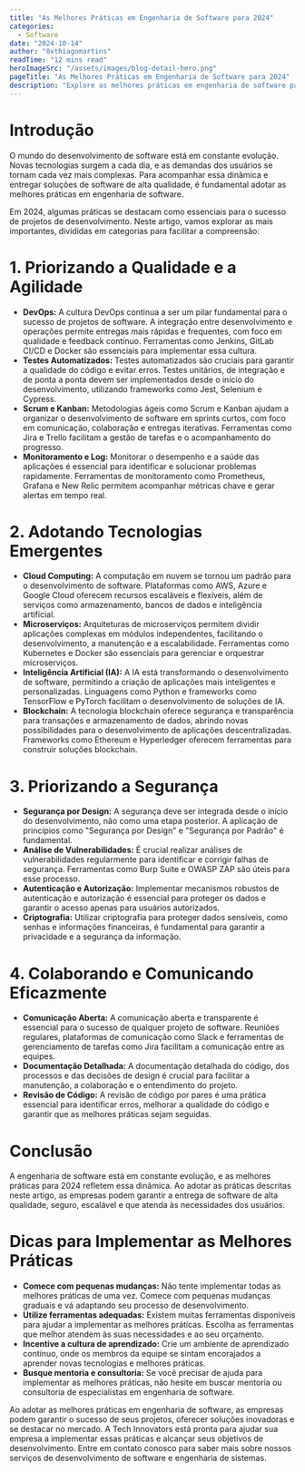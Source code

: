 ```yaml
---
title: "As Melhores Práticas em Engenharia de Software para 2024"
categories: 
  - Software
date: "2024-10-14"
author: "0xthiagomartins"
readTime: "12 mins read"
heroImageSrc: "/assets/images/blog-detail-hero.png"
pageTitle: "As Melhores Práticas em Engenharia de Software para 2024"
description: "Explore as melhores práticas em engenharia de software para 2024, incluindo DevSecOps, desenvolvimento ágil, microsserviços, IA, computação em nuvem, blockchain, RV/RA e foco na experiência do usuário."
---
```



# Introdução

O mundo do desenvolvimento de software está em constante evolução. Novas tecnologias surgem a cada dia, e as demandas dos usuários se tornam cada vez mais complexas. Para acompanhar essa dinâmica e entregar soluções de software de alta qualidade, é fundamental adotar as melhores práticas em engenharia de software.

Em 2024, algumas práticas se destacam como essenciais para o sucesso de projetos de desenvolvimento. Neste artigo, vamos explorar as mais importantes, divididas em categorias para facilitar a compreensão:

# 1. Priorizando a Qualidade e a Agilidade

* **DevOps:** A cultura DevOps continua a ser um pilar fundamental para o sucesso de projetos de software. A integração entre desenvolvimento e operações permite entregas mais rápidas e frequentes, com foco em qualidade e feedback contínuo. Ferramentas como Jenkins, GitLab CI/CD e Docker são essenciais para implementar essa cultura.
* **Testes Automatizados:** Testes automatizados são cruciais para garantir a qualidade do código e evitar erros. Testes unitários, de integração e de ponta a ponta devem ser implementados desde o início do desenvolvimento, utilizando frameworks como Jest, Selenium e Cypress.
* **Scrum e Kanban:** Metodologias ágeis como Scrum e Kanban ajudam a organizar o desenvolvimento de software em sprints curtos, com foco em comunicação, colaboração e entregas iterativas. Ferramentas como Jira e Trello facilitam a gestão de tarefas e o acompanhamento do progresso.
* **Monitoramento e Log:** Monitorar o desempenho e a saúde das aplicações é essencial para identificar e solucionar problemas rapidamente. Ferramentas de monitoramento como Prometheus, Grafana e New Relic permitem acompanhar métricas chave e gerar alertas em tempo real.

# 2. Adotando Tecnologias Emergentes

* **Cloud Computing:** A computação em nuvem se tornou um padrão para o desenvolvimento de software. Plataformas como AWS, Azure e Google Cloud oferecem recursos escaláveis e flexíveis, além de serviços como armazenamento, bancos de dados e inteligência artificial.
* **Microserviços:** Arquiteturas de microserviços permitem dividir aplicações complexas em módulos independentes, facilitando o desenvolvimento, a manutenção e a escalabilidade. Ferramentas como Kubernetes e Docker são essenciais para gerenciar e orquestrar microserviços.
* **Inteligência Artificial (IA):** A IA está transformando o desenvolvimento de software, permitindo a criação de aplicações mais inteligentes e personalizadas. Linguagens como Python e frameworks como TensorFlow e PyTorch facilitam o desenvolvimento de soluções de IA.
* **Blockchain:** A tecnologia blockchain oferece segurança e transparência para transações e armazenamento de dados, abrindo novas possibilidades para o desenvolvimento de aplicações descentralizadas. Frameworks como Ethereum e Hyperledger oferecem ferramentas para construir soluções blockchain.

# 3. Priorizando a Segurança

* **Segurança por Design:** A segurança deve ser integrada desde o início do desenvolvimento, não como uma etapa posterior. A aplicação de princípios como "Segurança por Design" e "Segurança por Padrão" é fundamental.
* **Análise de Vulnerabilidades:** É crucial realizar análises de vulnerabilidades regularmente para identificar e corrigir falhas de segurança. Ferramentas como Burp Suite e OWASP ZAP são úteis para esse processo.
* **Autenticação e Autorização:** Implementar mecanismos robustos de autenticação e autorização é essencial para proteger os dados e garantir o acesso apenas para usuários autorizados.
* **Criptografia:** Utilizar criptografia para proteger dados sensíveis, como senhas e informações financeiras, é fundamental para garantir a privacidade e a segurança da informação.

# 4. Colaborando e Comunicando Eficazmente

* **Comunicação Aberta:** A comunicação aberta e transparente é essencial para o sucesso de qualquer projeto de software. Reuniões regulares, plataformas de comunicação como Slack e ferramentas de gerenciamento de tarefas como Jira facilitam a comunicação entre as equipes.
* **Documentação Detalhada:** A documentação detalhada do código, dos processos e das decisões de design é crucial para facilitar a manutenção, a colaboração e o entendimento do projeto.
* **Revisão de Código:** A revisão de código por pares é uma prática essencial para identificar erros, melhorar a qualidade do código e garantir que as melhores práticas sejam seguidas.

# Conclusão

A engenharia de software está em constante evolução, e as melhores práticas para 2024 refletem essa dinâmica. Ao adotar as práticas descritas neste artigo, as empresas podem garantir a entrega de software de alta qualidade, seguro, escalável e que atenda às necessidades dos usuários.

# Dicas para Implementar as Melhores Práticas

* **Comece com pequenas mudanças:** Não tente implementar todas as melhores práticas de uma vez. Comece com pequenas mudanças graduais e vá adaptando seu processo de desenvolvimento.
* **Utilize ferramentas adequadas:** Existem muitas ferramentas disponíveis para ajudar a implementar as melhores práticas. Escolha as ferramentas que melhor atendem às suas necessidades e ao seu orçamento.
* **Incentive a cultura de aprendizado:** Crie um ambiente de aprendizado contínuo, onde os membros da equipe se sintam encorajados a aprender novas tecnologias e melhores práticas.
* **Busque mentoria e consultoria:** Se você precisar de ajuda para implementar as melhores práticas, não hesite em buscar mentoria ou consultoria de especialistas em engenharia de software.

Ao adotar as melhores práticas em engenharia de software, as empresas podem garantir o sucesso de seus projetos, oferecer soluções inovadoras e se destacar no mercado. A Tech Innovators está pronta para ajudar sua empresa a implementar essas práticas e alcançar seus objetivos de desenvolvimento. Entre em contato conosco para saber mais sobre nossos serviços de desenvolvimento de software e engenharia de sistemas.

